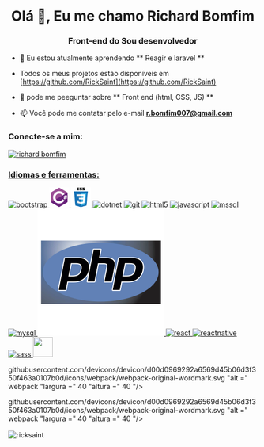 <h1 align = "center"> Olá 👋, Eu me chamo Richard Bomfim </h1>
<h3 align = "center"> Front-end do Sou desenvolvedor </h3>

- 🌱 Eu estou atualmente aprendendo ** Reagir e laravel **

- Todos os meus projetos estão disponíveis em [https://github.com/RickSaint](https://github.com/RickSaint)

- 💬 pode me peeguntar sobre ** Front end (html, CSS, JS) **

- 📫 Você pode me contatar pelo e-mail **r.bomfim007@gmail.com**

<h3 align = "left"> Conecte-se a mim: </h3>
<p align = "left">
<a href = "https: / /linkedin.com/in/richard bomfim "target =" blank "> <img align =" center "src =" https: //raw.githubusercontent.com / rahuldkjain / github-profile-readme-generator / master / src / images / icons / Social / linked-in-alt.svg "alt =" richard bomfim "height =" 30 "width =" 40 "/> </ a>
</p>

<h3 align = "left"> Idiomas e ferramentas: </h3>
<p align = "left"> <a href="https://getbootstrap.com" target="_blank" rel="noreferrer"> <img src = "https://raw.githubusercontent.com/devicons/devicon /master/icons/bootstrap/bootstrap-plain-wordmark.svg "alt =" bootstrap "width =" 40 "height =" 40 "/> </a> <a href =" https://www.w3schools.com / cs / "target =" _ blank "rel =" noreferrer "> <img src =" https://raw.githubusercontent.com/devicons/devicon/master/icons/csharp/csharp-original.svg "alt =" csharp "width =" 40 "height =" 40 "/> </a> <a href="https://www.w3schools.com/css/" target="_blank" rel="noreferrer"><img src = "https://raw.githubusercontent.com/devicons/devicon/master/icons/css3/css3-original-wordmark.svg" alt = "css3" width = "40" height = "40" /> </a> <a href="https://dotnet.microsoft.com/" target="_blank" rel="noreferrer"> <img src = "https://raw.githubusercontent.com/devicons/devicon/ master / icons / dot-net / dot-net-original-wordmark.svg "alt =" dotnet "width =" 40 "height =" 40 "/> </a> <a href =" https: // git- scm.com/ "target =" _ blank "rel =" noreferrer "> <img src =" https://www.vectorlogo.zone/logos/git-scm/git-scm-icon.svg "alt =" git " largura = "40" altura = "40" /></a> <a href="https://www.w3.org/html/" target="_blank" rel="noreferrer"> <img src = "https://raw.githubusercontent.com/devicons/ devicon / master / icons / html5 / html5-original-wordmark.svg "alt =" html5 "width =" 40 "height =" 40 "/> </a> <a href =" https: //developer.mozilla. org / en-US / docs / Web / JavaScript "target =" _ blank "rel =" noreferrer "> <img src =" https://raw.githubusercontent.com/devicons/devicon/master/icons/javascript/javascript- original.svg "alt =" javascript "width =" 40 "height =" 40 "/> </a> <a href =" https://www.microsoft.com/en-us/sql-server "target = "_em branco"rel = "noreferrer"> <img src = "https://www.svgrepo.com/show/303229/microsoft-sql-server-logo.svg" alt = "mssql" width = "40" height = "40" /> </a> <a href="https://www.mysql.com/" target="_blank" rel="noreferrer"> <img src = "https://raw.githubusercontent.com/devicons/ devicon / master / icons / mysql / mysql-original-wordmark.svg "alt =" mysql "width =" 40 "height =" 40 "/> </a> <a href =" https: //www.php. net "target =" _ blank "rel =" noreferrer "> <img src =" https://raw.githubusercontent.com/devicons/devicon/master/icons/php/php-original.svg "alt =" php "largura = "40" altura = "40 "/> </a> <a href="https://reactjs.org/" target="_blank" rel="noreferrer"> <img src =" https://raw.githubusercontent.com/devicons/ devicon / master / icons / react / react-original-wordmark.svg "alt =" react "width =" 40 "height =" 40 "/> </a> <a href =" https://reactnative.dev/ "target =" _ blank "rel =" noreferrer "> <img src =" https://reactnative.dev/img/header_logo.svg "alt =" reactnative "width =" 40 "height =" 40 "/> </ a> <a href="https://sass-lang.com" target="_blank" rel="noreferrer"> <img src = "https: //raw.githubusercontent.com / devicons / devicon / master / icons / sass / sass-original.svg "alt =" sass "width =" 40 "height =" 40 "/> </a> <a href =" https: // webpack. js.org "target =" _ blank "rel =" noreferrer "> <img src =" https://raw.githubusercontent.com/devicons/devicon/d00d0969292a6569d45b06d3f350f463a0107b0d/icons/webvpack/webpack-original-word.sgg "webpack" width = "40" height = "40" /> </a> </p>githubusercontent.com/devicons/devicon/d00d0969292a6569d45b06d3f350f463a0107b0d/icons/webpack/webpack-original-wordmark.svg "alt =" webpack "largura =" 40 "altura =" 40 "/> </a> </p>githubusercontent.com/devicons/devicon/d00d0969292a6569d45b06d3f350f463a0107b0d/icons/webpack/webpack-original-wordmark.svg "alt =" webpack "largura =" 40 "altura =" 40 "/> </a> </p>

<p> <img align = "center" src = "https://github-readme-stats.vercel.app/api/top-langs?username=ricksaint&show_icons=true&locale=en&layout=compact" alt = "ricksaint" /> </p>
